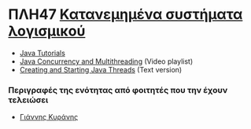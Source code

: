 # ΠΛΗ47 [Κατανεμημένα συστήματα λογισμικού](https://www.eap.gr/education/undergraduate/computer-science/topics/#katanem_sis_log)

- [Java Tutorials](https://docs.oracle.com/javase/tutorial/)
- [Java Concurrency and Multithreading](https://www.youtube.com/playlist?list=PLL8woMHwr36EDxjUoCzboZjedsnhLP1j4) (Video playlist)
- [Creating and Starting Java Threads](https://jenkov.com/tutorials/java-concurrency/creating-and-starting-threads.html) (Text version)

### Περιγραφές της ενότητας από φοιτητές που την έχουν τελειώσει

- [Γιάννης Κυράνης](/topics/PLH47/report1.md)
